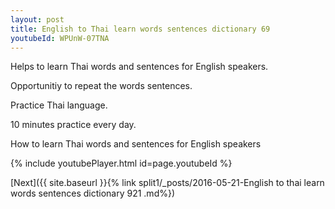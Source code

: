 ```yaml
---
layout: post
title: English to Thai learn words sentences dictionary 69 
youtubeId: WPUnW-07TNA
---
```

 
 
Helps to learn Thai words and sentences for English speakers.

Opportunitiy to repeat the words sentences. 

Practice Thai language. 
 
10 minutes practice every day. 
 
How to learn Thai words and sentences for English speakers 
 
{% include youtubePlayer.html id=page.youtubeId %}
 
 
[Next]({{ site.baseurl }}{% link  split1/_posts/2016-05-21-English to thai learn words sentences dictionary 921 .md%})
 
